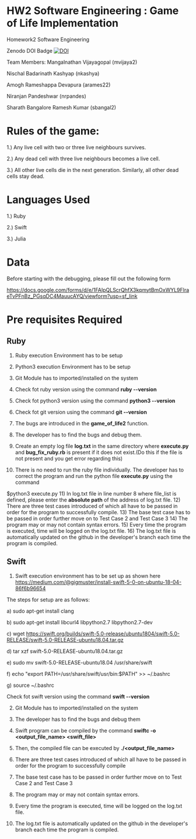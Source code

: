 # HW2 Software Engineering : Game of Life Implementation
Homework2 Software Engineering

Zenodo DOI Badge
[![DOI](https://zenodo.org/badge/289782467.svg)](https://zenodo.org/badge/latestdoi/289782467)

Team Members:
Mangalnathan Vijayagopal (mvijaya2)

Nischal Badarinath Kashyap (nkashya)

Amogh Rameshappa Devapura (arames22)

Niranjan Pandeshwar (nrpandes)

Sharath Bangalore Ramesh Kumar (sbangal2)

# Rules of the game:

1.) Any live cell with two or three live neighbours survives.

2.) Any dead cell with three live neighbours becomes a live cell.

3.) All other live cells die in the next generation. Similarly, all other dead cells stay dead.


# Languages Used

1.) Ruby


2.) Swift


3.) Julia

# Data 
Before starting with the debugging, please fill out the following form

https://docs.google.com/forms/d/e/1FAIpQLScrQhfX3kqmytBmOxWYL9FlraeTvPFnBz_PGsqDC4MauucAYQ/viewform?usp=sf_link

# Pre requisites Required 

## Ruby
1) Ruby execution Environment has to be setup
2) Python3 execution Environment has to be setup
3) Git Module has to imported/installed on the system
4) Check fot ruby version using the command **ruby --version**
5) Check fot python3 version using the command **python3 --version**
6) Check fot git version using the command **git --version**


7) The bugs are introduced in the **game_of_life2** function.


8) The developer has to find the bugs and debug them.
9) Create an empty log file **log.txt** in the same directory where **execute.py** and **bug_fix_ruby.rb** is present if it does not exist.(Do this if the file is not present and you get error regarding this)
10) There is no need to run the ruby file individually. The developer has to correct the program and run the python file **execute.py** using the command
   
   
   $python3 execute.py
11) In log.txt file in line number 8 where file_list is defined, please enter the **absolute path** of the address of log.txt file.
12) There are three test cases introduced of which all have to be passed in order for the program to successfully compile.
13) The base test case has to be passed in order further move on to Test Case 2 and Test Case 3
14) The program may or may not contain syntax errors.
15) Every time the program is executed, time will be logged on the log.txt file.
16) The log.txt file is automatically updated on the github in the developer's branch each time the program is compiled.

## Swift
1) Swift execution environment has to be set up as shown here https://medium.com/@gigmuster/install-swift-5-0-on-ubuntu-18-04-86f6b96654

The steps for setup are as follows:

a) sudo apt-get install clang

b) sudo apt-get install libcurl4 libpython2.7 libpython2.7-dev

c) wget https://swift.org/builds/swift-5.0-release/ubuntu1804/swift-5.0-RELEASE/swift-5.0-RELEASE-ubuntu18.04.tar.gz

d) tar xzf swift-5.0-RELEASE-ubuntu18.04.tar.gz

e) sudo mv swift-5.0-RELEASE-ubuntu18.04 /usr/share/swift

f) echo "export PATH=/usr/share/swift/usr/bin:$PATH" >> ~/.bashrc

g) source  ~/.bashrc

Check fot swift version using the command **swift --version**

2) Git Module has to imported/installed on the system

3) The developer has to find the bugs and debug them

4) Swift program can be compiled by the command **swiftc -o <output_file_name> <swift_file>**

5) Then, the compiled file can be executed by **./<output_file_name>**

6) There are three test cases introduced of which all have to be passed in order for the program to successfully compile


7) The base test case has to be passed in order further move on to Test Case 2 and Test Case 3


8) The program may or may not contain syntax errors.


9) Every time the program is executed, time will be logged on the log.txt file.


10) The log.txt file is automatically updated on the github in the developer's branch each time the program is compiled.

